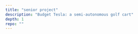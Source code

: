 ```yaml
---
title: "senior project"
description: "Budget Tesla: a semi-autonomous golf cart"
depth: 1
repo: ""
---
```

